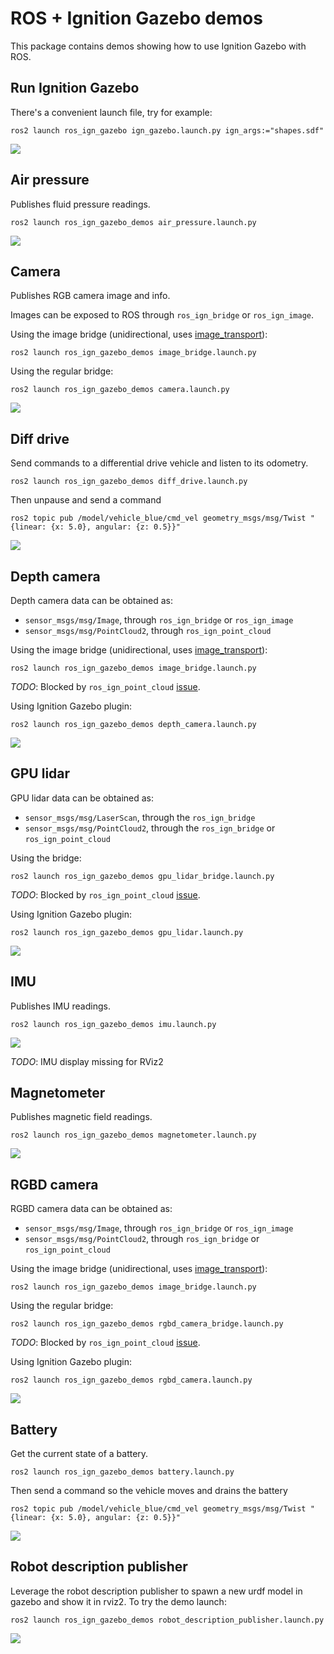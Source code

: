 # ROS + Ignition Gazebo demos

This package contains demos showing how to use Ignition Gazebo with ROS.

## Run Ignition Gazebo

There's a convenient launch file, try for example:

    ros2 launch ros_ign_gazebo ign_gazebo.launch.py ign_args:="shapes.sdf"

![](images/shapes_demo.png)

## Air pressure

Publishes fluid pressure readings.

    ros2 launch ros_ign_gazebo_demos air_pressure.launch.py

![](images/air_pressure_demo.png)

## Camera

Publishes RGB camera image and info.

Images can be exposed to ROS through `ros_ign_bridge` or `ros_ign_image`.

Using the image bridge (unidirectional, uses [image_transport](http://wiki.ros.org/image_transport)):

    ros2 launch ros_ign_gazebo_demos image_bridge.launch.py

Using the regular bridge:

    ros2 launch ros_ign_gazebo_demos camera.launch.py

![](images/camera_demo.png)

## Diff drive

Send commands to a differential drive vehicle and listen to its odometry.

    ros2 launch ros_ign_gazebo_demos diff_drive.launch.py

Then unpause and send a command

    ros2 topic pub /model/vehicle_blue/cmd_vel geometry_msgs/msg/Twist "{linear: {x: 5.0}, angular: {z: 0.5}}"

![](images/diff_drive_demo.png)

## Depth camera

Depth camera data can be obtained as:

* `sensor_msgs/msg/Image`, through `ros_ign_bridge` or `ros_ign_image`
* `sensor_msgs/msg/PointCloud2`, through `ros_ign_point_cloud`

Using the image bridge (unidirectional, uses [image_transport](http://wiki.ros.org/image_transport)):

    ros2 launch ros_ign_gazebo_demos image_bridge.launch.py

*TODO*: Blocked by `ros_ign_point_cloud` [issue](https://github.com/osrf/ros_ign/issues/40).

Using Ignition Gazebo plugin:

    ros2 launch ros_ign_gazebo_demos depth_camera.launch.py

![](images/depth_camera_demo.png)

## GPU lidar

GPU lidar data can be obtained as:

* `sensor_msgs/msg/LaserScan`, through the `ros_ign_bridge`
* `sensor_msgs/msg/PointCloud2`, through the `ros_ign_bridge` or `ros_ign_point_cloud`

Using the bridge:

    ros2 launch ros_ign_gazebo_demos gpu_lidar_bridge.launch.py

*TODO*: Blocked by `ros_ign_point_cloud` [issue](https://github.com/osrf/ros_ign/issues/40).

Using Ignition Gazebo plugin:

    ros2 launch ros_ign_gazebo_demos gpu_lidar.launch.py

![](images/gpu_lidar_demo.png)

## IMU

Publishes IMU readings.

    ros2 launch ros_ign_gazebo_demos imu.launch.py

![](images/imu_demo.png)

*TODO*: IMU display missing for RViz2

## Magnetometer

Publishes magnetic field readings.

    ros2 launch ros_ign_gazebo_demos magnetometer.launch.py

![](images/magnetometer_demo.png)

## RGBD camera

RGBD camera data can be obtained as:

* `sensor_msgs/msg/Image`, through `ros_ign_bridge` or `ros_ign_image`
* `sensor_msgs/msg/PointCloud2`, through `ros_ign_bridge` or `ros_ign_point_cloud`

Using the image bridge (unidirectional, uses [image_transport](http://wiki.ros.org/image_transport)):

    ros2 launch ros_ign_gazebo_demos image_bridge.launch.py

Using the regular bridge:

    ros2 launch ros_ign_gazebo_demos rgbd_camera_bridge.launch.py

*TODO*: Blocked by `ros_ign_point_cloud` [issue](https://github.com/osrf/ros_ign/issues/40).

Using Ignition Gazebo plugin:

    ros2 launch ros_ign_gazebo_demos rgbd_camera.launch.py

![](images/rgbd_camera_demo.png)

## Battery

Get the current state of a battery.

    ros2 launch ros_ign_gazebo_demos battery.launch.py

Then send a command so the vehicle moves and drains the battery

    ros2 topic pub /model/vehicle_blue/cmd_vel geometry_msgs/msg/Twist "{linear: {x: 5.0}, angular: {z: 0.5}}"

![](images/battery_demo.png)

## Robot description publisher

Leverage the robot description publisher to spawn a new urdf model in gazebo and
show it in rviz2.
To try the demo launch:

    ros2 launch ros_ign_gazebo_demos robot_description_publisher.launch.py

![](images/robot_state_publisher_demo.png)